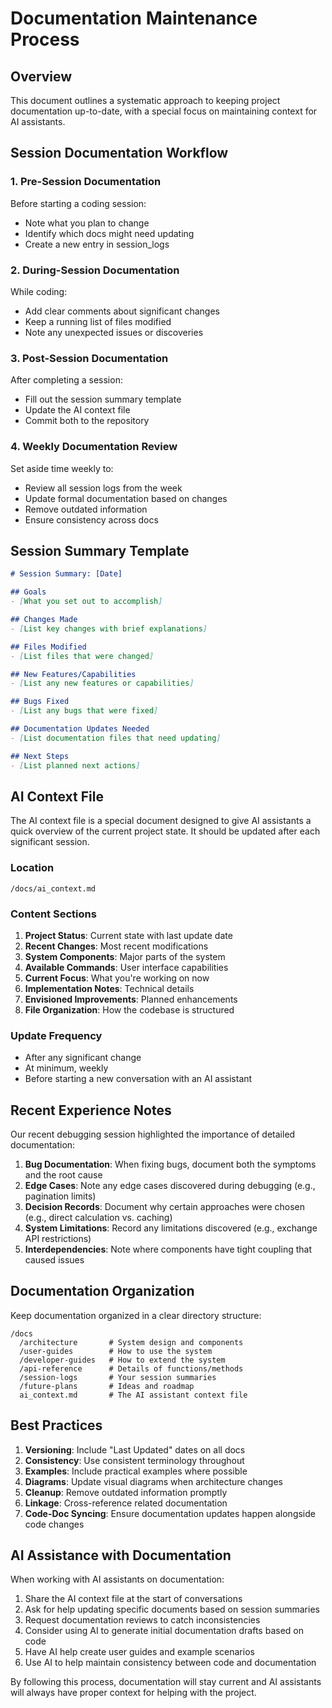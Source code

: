 # Documentation Maintenance Process

## Overview
This document outlines a systematic approach to keeping project documentation up-to-date, with a special focus on maintaining context for AI assistants.

## Session Documentation Workflow

### 1. Pre-Session Documentation
Before starting a coding session:
- Note what you plan to change
- Identify which docs might need updating
- Create a new entry in session_logs

### 2. During-Session Documentation
While coding:
- Add clear comments about significant changes
- Keep a running list of files modified
- Note any unexpected issues or discoveries

### 3. Post-Session Documentation
After completing a session:
- Fill out the session summary template
- Update the AI context file
- Commit both to the repository

### 4. Weekly Documentation Review
Set aside time weekly to:
- Review all session logs from the week
- Update formal documentation based on changes
- Remove outdated information
- Ensure consistency across docs

## Session Summary Template

```markdown
# Session Summary: [Date]

## Goals
- [What you set out to accomplish]

## Changes Made
- [List key changes with brief explanations]

## Files Modified
- [List files that were changed]

## New Features/Capabilities
- [List any new features or capabilities]

## Bugs Fixed
- [List any bugs that were fixed]

## Documentation Updates Needed
- [List documentation files that need updating]

## Next Steps
- [List planned next actions]
```

## AI Context File

The AI context file is a special document designed to give AI assistants a quick overview of the current project state. It should be updated after each significant session.

### Location
`/docs/ai_context.md`

### Content Sections
1. **Project Status**: Current state with last update date
2. **Recent Changes**: Most recent modifications
3. **System Components**: Major parts of the system
4. **Available Commands**: User interface capabilities
5. **Current Focus**: What you're working on now
6. **Implementation Notes**: Technical details
7. **Envisioned Improvements**: Planned enhancements
8. **File Organization**: How the codebase is structured

### Update Frequency
- After any significant change
- At minimum, weekly
- Before starting a new conversation with an AI assistant

## Recent Experience Notes

Our recent debugging session highlighted the importance of detailed documentation:

1. **Bug Documentation**: When fixing bugs, document both the symptoms and the root cause
2. **Edge Cases**: Note any edge cases discovered during debugging (e.g., pagination limits)
3. **Decision Records**: Document why certain approaches were chosen (e.g., direct calculation vs. caching)
4. **System Limitations**: Record any limitations discovered (e.g., exchange API restrictions)
5. **Interdependencies**: Note where components have tight coupling that caused issues

## Documentation Organization

Keep documentation organized in a clear directory structure:

```
/docs
  /architecture       # System design and components
  /user-guides        # How to use the system
  /developer-guides   # How to extend the system
  /api-reference      # Details of functions/methods
  /session-logs       # Your session summaries
  /future-plans       # Ideas and roadmap
  ai_context.md       # The AI assistant context file
```

## Best Practices

1. **Versioning**: Include "Last Updated" dates on all docs
2. **Consistency**: Use consistent terminology throughout
3. **Examples**: Include practical examples where possible
4. **Diagrams**: Update visual diagrams when architecture changes
5. **Cleanup**: Remove outdated information promptly
6. **Linkage**: Cross-reference related documentation
7. **Code-Doc Syncing**: Ensure documentation updates happen alongside code changes

## AI Assistance with Documentation

When working with AI assistants on documentation:

1. Share the AI context file at the start of conversations
2. Ask for help updating specific documents based on session summaries
3. Request documentation reviews to catch inconsistencies
4. Consider using AI to generate initial documentation drafts based on code
5. Have AI help create user guides and example scenarios
6. Use AI to help maintain consistency between code and documentation

By following this process, documentation will stay current and AI assistants will always have proper context for helping with the project.
